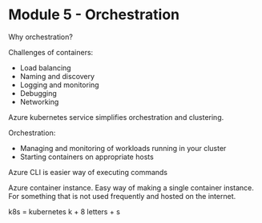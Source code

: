 # Module 5 - Orchestration 

Why orchestration? 

Challenges of containers: 

- Load balancing
- Naming and discovery
- Logging and monitoring
- Debugging
- Networking

Azure kubernetes service simplifies orchestration and clustering.

Orchestration: 

- Managing and monitoring of workloads running in your cluster
- Starting containers on appropriate hosts



Azure CLI is easier way of executing commands

Azure container instance. Easy way of making a single container instance. For something that is not used frequently and hosted on the internet. 



k8s = kubernetes k + 8 letters + s



